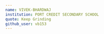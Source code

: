 ```yaml
---
name: VIVEK-BHARDWAJ 
institution: PORT CREDIT SECONDARY SCHOOL
quote: Keep Grinding 
github_user: vb153
---
```

